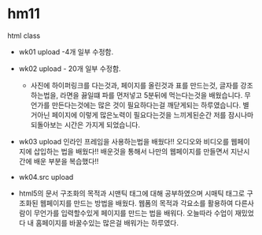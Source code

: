 # hm11
html class


- wk01 upload
  -4개 일부 수정함.
- wk02 upload - 20개 일부 수정함.
  - 사진에 하이퍼링크를 다는것과, 페이지를 올린것과 표를 만드는것, 
    글자를 강조하는법을, 라면을 끓일떄 파를 먼저넣고 5분뒤에 먹는다는것을 배웠습니다.
    무언가를 만든다는것에는 많은 것이 필요하다는걸 깨닫게되는 하루였습니다.
    별거아닌 페이지에 이렇게 많은노력이 필요다는것을 느끼게된순간
    저를 잠시나마 되돌아보는 시간은 가지게 되었습니다.
- wk03 upload 
 인라인 프레임을 사용하는법을 배웠다!!
 오디오와 비디오를 웹페이지에 삽입하는 법을 배웠다!!
 배운것을 통해서 나만의 웹페이지를 만들면서 지난시간에 배운 부분을 복습했다!!

- wk04.src upload
 - html5의 문서 구조화의 목적과 시맨틱 태그에 대해 공부하였으며
시매틱 태그로 구조화된 웹페이지를 만드는 방법을 배웠다.
웹폼의 목적과 각요소를 활용하여 다른사람이 무언가를 입력할수있게 페이지를 만드는 법을 배워다.
오늘따라 수업이 재밌었다 내 홈페이지를 바꿀수있는 많은걸 배워가는 하루였다.
